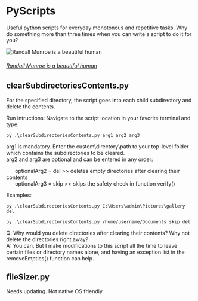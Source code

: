 # PyScripts
Useful python scripts for everyday monotonous and repetitive tasks. Why do something more than three times when you can write a script to do it for you?

![Randall Munroe is a beautiful human](https://imgs.xkcd.com/comics/automation.png)
<br>
###### _[Randall Munroe is a beautiful human](https://xkcd.com/)_

## clearSubdirectoriesContents.py
For the specified directory, the script goes into each child subdirectory and delete the contents.

Run intructions:
Navigate to the script location in your favorite terminal and type:
```
py .\clearSubdirectoriesContents.py arg1 arg2 arg3
```

arg1 is mandatory. Enter the custom\directory\path to your top-level folder which contains the subdirectories to be cleared.<br>
arg2 and arg3 are optional and can be entered in any order:

&nbsp; &nbsp; &nbsp; optionalArg2 = del  >> deletes empty directories after clearing their contents<br>
&nbsp; &nbsp; &nbsp; optionalArg3 = skip >> skips the safety check in function verify()

Examples:<br>
```
py .\clearSubdirectoriesContents.py C:\Users\admin\Pictures\gallery del
```
```
py .\clearSubdirectoriesContents.py /home/username/Documents skip del
```

Q: Why would you delete directories after clearing their contents? Why not delete the directories right away?<br>
A: You can. But I make modifications to this script all the time to leave certain files or directory names alone, and having an exception list in the removeEmpties() function can help.

## fileSizer.py
Needs updating. Not native OS friendly.

